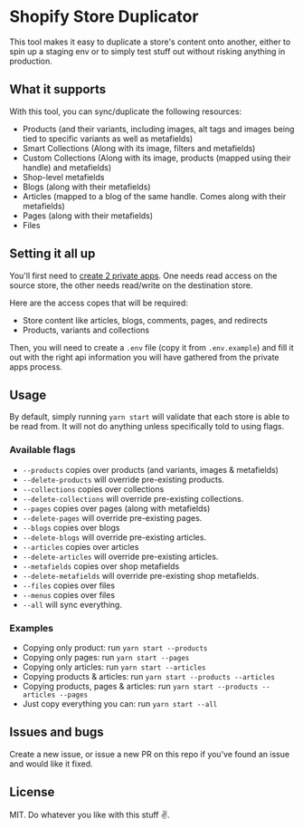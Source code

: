 # Shopify Store Duplicator
This tool makes it easy to duplicate a store's content onto another, either to spin up a staging env or to simply test stuff out without risking anything in production.

## What it supports
With this tool, you can sync/duplicate the following resources:
- Products (and their variants, including images, alt tags and images being tied to specific variants as well as metafields)
- Smart Collections (Along with its image, filters and metafields)
- Custom Collections (Along with its image, products (mapped using their handle) and metafields)
- Shop-level metafields
- Blogs (along with their metafields)
- Articles (mapped to a blog of the same handle. Comes along with their metafields)
- Pages (along with their metafields)
- Files

## Setting it all up
You'll first need to [create 2 private apps](https://help.shopify.com/en/manual/apps/private-apps#generate-credentials-from-the-shopify-admin "Read Shopify's documentation on how to create a private app"). One needs read access on the source store, the other needs read/write on the destination store.

Here are the access copes that will be required:
- Store content like articles, blogs, comments, pages, and redirects
- Products, variants and collections

Then, you will need to create a `.env` file (copy it from `.env.example`) and fill it out with the right api information you will have gathered from the private apps process.

## Usage

By default, simply running `yarn start` will validate that each store is able to be read from. It will not do anything unless specifically told to using flags.

###  Available flags

- `--products` copies over products (and variants, images & metafields)
- `--delete-products` will override pre-existing products.
- `--collections` copies over collections
- `--delete-collections` will override pre-existing collections.
- `--pages` copies over pages (along with metafields)
- `--delete-pages` will override pre-existing pages.
- `--blogs` copies over blogs
- `--delete-blogs` will override pre-existing articles.
- `--articles` copies over articles
- `--delete-articles` will override pre-existing articles.
- `--metafields` copies over shop metafields
- `--delete-metafields` will override pre-existing shop metafields.
- `--files` copies over files
- `--menus` copies over files
- `--all` will sync everything.


### Examples

- Copying only product: run `yarn start --products`
- Copying only pages: run `yarn start --pages`
- Copying only articles: run `yarn start --articles`
- Copying products & articles: run `yarn start --products --articles`
- Copying products, pages & articles: run `yarn start --products --articles --pages`
- Just copy everything you can: run `yarn start --all`

## Issues and bugs
Create a new issue, or issue a new PR on this repo if you've found an issue and would like it fixed.

## License 
MIT. Do whatever you like with this stuff ✌️.
